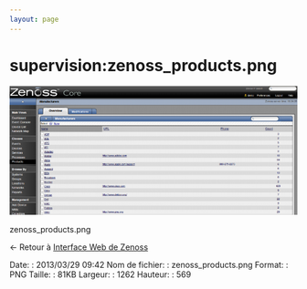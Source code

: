 ```yaml
---
layout: page
---
```


supervision:zenoss\_products.png
================================

[![zenoss\_products.png](../../assets/media/supervision/zenoss_products.png@cache=&w=900&h=405 "zenoss_products.png")](../../assets/media/supervision/zenoss_products.png@cache= "Afficher le fichier original")

zenoss\_products.png

← Retour à [Interface Web de
Zenoss](../../zenoss/zenoss-interface.html "zenoss:zenoss-interface")

Date:
:   2013/03/29 09:42
Nom de fichier:
:   zenoss\_products.png
Format:
:   PNG
Taille:
:   81KB
Largeur:
:   1262
Hauteur:
:   569

